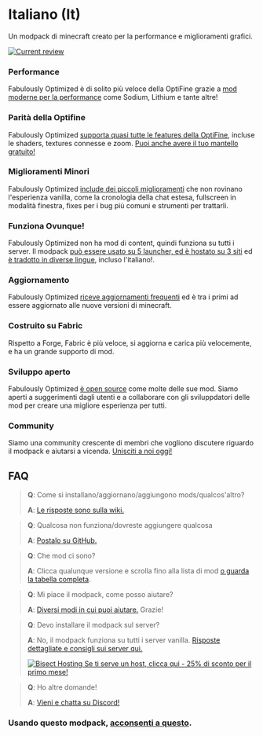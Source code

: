 <!--Italian translations by glaav -->
<!--Traduzioni in italiano di glaav -->

# Italiano (It)
<!-- Use your language name, in your language as the title. Append the country in parentheses, if your language has regional variants. -->

Un modpack di minecraft creato per la performance e miglioramenti grafici.

[![Current review](https://img.youtube.com/vi/bb8G9X5Q_4I/hqdefault.jpg)](https://www.youtube.com/watch?v=bb8G9X5Q_4I)

### Performance

Fabulously Optimized è di solito più veloce della OptiFine grazie a [mod moderne per la performance][1] come Sodium, Lithium e tante altre!

### Parità della Optifine

Fabulously Optimized [supporta quasi tutte le features della OptiFine][2], incluse le shaders, textures connesse e zoom. [Puoi anche avere il tuo mantello gratuito!][3]

### Miglioramenti Minori

Fabulously Optimized [include dei piccoli miglioramenti][4] che non rovinano l'esperienza vanilla, come la cronologia della chat estesa, fullscreen in modalità finestra, fixes per i bug più comuni e strumenti per trattarli.

### Funziona Ovunque!

Fabulously Optimized non ha mod di content, quindi funziona su tutti i server. Il modpack [può essere usato su 5 launcher, ed è hostato su 3 siti][6] ed [è tradotto in diverse lingue][7], incluso l'italiano!.
<!-- If Mod Menu Helper is translated to your language, end the sentence like "[translated to many languages][7], including <your language>." -->

### Aggiornamento

Fabulously Optimized [riceve aggiornamenti frequenti][5] ed è tra i primi ad essere aggiornato alle nuove versioni di minecraft.

### Costruito su Fabric

Rispetto a Forge, Fabric è più veloce, si aggiorna e carica più velocemente, e ha un grande supporto di mod.

### Sviluppo aperto

Fabulously Optimized [è open source][8] come molte delle sue mod. Siamo aperti a suggerimenti dagli utenti e a collaborare con gli sviluppdatori delle mod per creare una migliore esperienza per tutti.

### Community

Siamo una community crescente di membri che vogliono discutere riguardo il modpack e aiutarsi a vicenda. [Unisciti a noi oggi!][10]

## FAQ

> **Q**: Come si installano/aggiornano/aggiungono mods/qualcos'altro?
> 
> **A**: [Le risposte sono sulla wiki.][11]


> **Q**: Qualcosa non funziona/dovreste aggiungere qualcosa
> 
> **A**: [Postalo su GitHub.][8]


> **Q**: Che mod ci sono?
> 
> **A**: Clicca qualunque versione e scrolla fino alla lista di mod [o guarda la tabella completa][12].


> **Q**: Mi piace il modpack, come posso aiutare?
> 
> **A**: [Diversi modi in cui puoi aiutare.][16] Grazie!


> **Q**: Devo installare il modpack sul server?
> 
> **A**: No, il modpack funziona su tutti i server vanilla. [Risposte dettagliate e consigli sui server qui.][13]
> 
> [![Bisect Hosting](https://i.ibb.co/gr9mSxW/image.png) Se ti serve un host, clicca qui - 25% di sconto per il primo mese!][14]


> **Q**: Ho altre domande!
> 
> **A**: [Vieni e chatta su Discord!][10]

### Usando questo modpack, [acconsenti a questo][15].

[1]: https://github.com/Fabulously-Optimized/fabulously-optimized/blob/main/INCLUDED-MODS.md#smooth
[2]: https://fabulously-optimized.gitbook.io/modpack/readme/give-up-optifine
[3]: https://fabulously-optimized.gitbook.io/modpack/readme/free-cape
[4]: https://github.com/Fabulously-Optimized/fabulously-optimized/blob/main/INCLUDED-MODS.md#functional
[5]: https://github.com/Fabulously-Optimized/fabulously-optimized/blob/main/CHANGELOG.md
[6]: https://github.com/Fabulously-Optimized/fabulously-optimized#downloads
[7]: https://fabulously-optimized.gitbook.io/modpack/readme/language-support
[8]: https://github.com/Fabulously-Optimized/fabulously-optimized
[9]: https://github.com/Fabulously-Optimized/fabulously-optimized/issues/257
[10]: https://discord.gg/yxaXtaQqdB
[11]: https://fabulously-optimized.gitbook.io/modpack/
[12]: https://github.com/Fabulously-Optimized/fabulously-optimized/blob/main/INCLUDED-MODS.md
[13]: https://fabulously-optimized.gitbook.io/modpack/readme/server-setup
[14]: https://www.bisecthosting.com/clients/aff.php?aff=2604
[15]: https://github.com/Fabulously-Optimized/fabulously-optimized#disclaimers
[16]: https://github.com/Fabulously-Optimized/fabulously-optimized/blob/main/CONTRIBUTING.md
